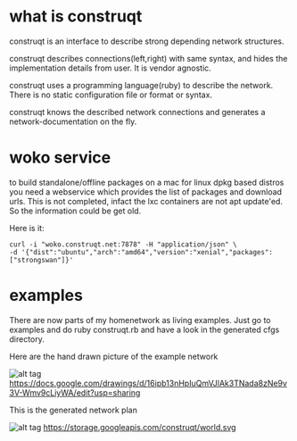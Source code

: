 # what is construqt

construqt is an interface to describe strong depending network structures.

construqt describes connections(left,right) with same syntax, and hides 
the implementation details from user. It is vendor agnostic.

construqt uses a programming language(ruby) to describe
the network. There is no static configuration file or format or syntax.

construqt knows the described network connections and generates a 
network-documentation on the fly.

# woko service

to build standalone/offline packages on a mac for linux dpkg based distros 
you need a webservice which provides the list of packages and download 
urls. This is not completed, infact the lxc containers are not apt update'ed.
So the information could be get old.

Here is it:
```
curl -i "woko.construqt.net:7878" -H "application/json" \
-d '{"dist":"ubuntu","arch":"amd64","version":"xenial","packages":["strongswan"]}'
```

# examples

There are now parts of my homenetwork as living examples. Just go to 
examples and do ruby construqt.rb and have a look in the generated cfgs directory.

Here are the hand drawn picture of the example network

![alt tag](https://raw.github.com/mabels/construqt/master/example-construqt.jpg)
https://docs.google.com/drawings/d/16ipb13nHpIuQmVJlAk3TNada8zNe9v3V-Wmv9cLiyWA/edit?usp=sharing

This is the generated network plan

![alt tag](https://storage.googleapis.com/construqt/world.svg)
https://storage.googleapis.com/construqt/world.svg


